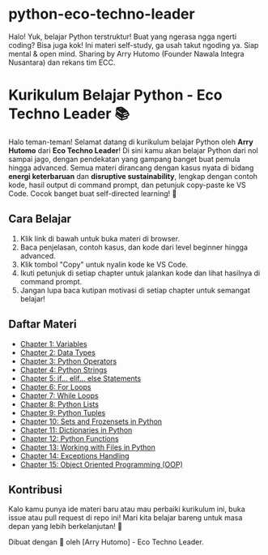 # python-eco-techno-leader
Halo! Yuk, belajar Python terstruktur! Buat yang ngerasa ngga ngerti coding? Bisa juga kok! Ini materi self-study, ga usah takut ngoding ya. Siap mental &amp; open mind.   Sharing by Arry Hutomo (Founder Nawala Integra Nusantara) dan rekans tim ECC.


# Kurikulum Belajar Python - Eco Techno Leader 📚

Halo teman-teman! Selamat datang di kurikulum belajar Python oleh **Arry Hutomo** dari **Eco Techno Leader**! Di sini kamu akan belajar Python dari nol sampai jago, dengan pendekatan yang gampang banget buat pemula hingga advanced. Semua materi dirancang dengan kasus nyata di bidang **energi keterbaruan** dan **disruptive sustainability**, lengkap dengan contoh kode, hasil output di command prompt, dan petunjuk copy-paste ke VS Code. Cocok banget buat self-directed learning! 🚀

## Cara Belajar
1. Klik link di bawah untuk buka materi di browser.
2. Baca penjelasan, contoh kasus, dan kode dari level beginner hingga advanced.
3. Klik tombol "Copy" untuk nyalin kode ke VS Code.
4. Ikuti petunjuk di setiap chapter untuk jalankan kode dan lihat hasilnya di command prompt.
5. Jangan lupa baca kutipan motivasi di setiap chapter untuk semangat belajar!

## Daftar Materi
- [Chapter 1: Variables](https://username.github.io/python-eco-techno-curriculum/chapter1.html)
- [Chapter 2: Data Types](https://username.github.io/python-eco-techno-curriculum/chapter2.html)
- [Chapter 3: Python Operators](https://username.github.io/python-eco-techno-curriculum/chapter3.html)
- [Chapter 4: Python Strings](https://username.github.io/python-eco-techno-curriculum/chapter4.html)
- [Chapter 5: if... elif... else Statements](https://username.github.io/python-eco-techno-curriculum/chapter5.html)
- [Chapter 6: For Loops](https://username.github.io/python-eco-techno-curriculum/chapter6.html)
- [Chapter 7: While Loops](https://username.github.io/python-eco-techno-curriculum/chapter7.html)
- [Chapter 8: Python Lists](https://username.github.io/python-eco-techno-curriculum/chapter8.html)
- [Chapter 9: Python Tuples](https://username.github.io/python-eco-techno-curriculum/chapter9.html)
- [Chapter 10: Sets and Frozensets in Python](https://username.github.io/python-eco-techno-curriculum/chapter10.html)
- [Chapter 11: Dictionaries in Python](https://username.github.io/python-eco-techno-curriculum/chapter11.html)
- [Chapter 12: Python Functions](https://username.github.io/python-eco-techno-curriculum/chapter12.html)
- [Chapter 13: Working with Files in Python](https://username.github.io/python-eco-techno-curriculum/chapter13.html)
- [Chapter 14: Exceptions Handling](https://username.github.io/python-eco-techno-curriculum/chapter14.html)
- [Chapter 15: Object Oriented Programming (OOP)](https://username.github.io/python-eco-techno-curriculum/chapter15.html)

## Kontribusi
Kalo kamu punya ide materi baru atau mau perbaiki kurikulum ini, buka issue atau pull request di repo ini! Mari kita belajar bareng untuk masa depan yang lebih berkelanjutan! 🌱

Dibuat dengan 💖 oleh [Arry Hutomo] - Eco Techno Leader.
